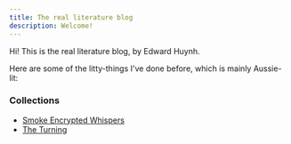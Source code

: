 ```yaml
---
title: The real literature blog 
description: Welcome!
---
```


Hi! This is the real literature blog, by Edward Huynh.

Here are some of the litty-things I've done before, which is mainly Aussie-lit:

### Collections
- [Smoke Encrypted Whispers](waganwatson/smokeencryptedwhispers.md)
- [The Turning](winton/theturning.md)